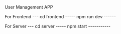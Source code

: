 User Management APP

For Frontend ---
cd frontend -----
npm run dev  ------ 

For Server   --- 
cd server   -----
npm start  -----------


